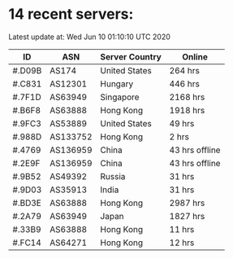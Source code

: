 # 14 recent servers:

Latest update at: Wed Jun 10 01:10:10 UTC 2020

| ID | ASN | Server Country | Online |
| -- | --- | -------------- | ------ |
| #.D09B | AS174 | United States | 264 hrs |
| #.C831 | AS12301 | Hungary | 446 hrs |
| #.7F1D | AS63949 | Singapore | 2168 hrs |
| #.B6F8 | AS63888 | Hong Kong | 1918 hrs |
| #.9FC3 | AS53889 | United States | 49 hrs |
| #.988D | AS133752 | Hong Kong | 2 hrs |
| #.4769 | AS136959 | China | 43 hrs offline |
| #.2E9F | AS136959 | China | 43 hrs offline |
| #.9B52 | AS49392 | Russia | 31 hrs |
| #.9D03 | AS35913 | India | 31 hrs |
| #.BD3E | AS63888 | Hong Kong | 2987 hrs |
| #.2A79 | AS63949 | Japan | 1827 hrs |
| #.33B9 | AS63888 | Hong Kong | 11 hrs |
| #.FC14 | AS64271 | Hong Kong | 12 hrs |


